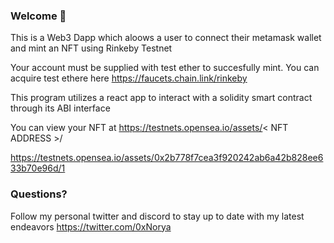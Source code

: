 ### **Welcome 👋**
This is a Web3 Dapp which aloows a user to connect their metamask wallet and
mint an NFT using Rinkeby Testnet 

Your account must be supplied with test ether to succesfully mint. 
You can acquire test ethere here https://faucets.chain.link/rinkeby

This program utilizes a react app to interact with a solidity smart contract through its ABI interface

You can view your NFT at 
https://testnets.opensea.io/assets/< NFT ADDRESS >/

https://testnets.opensea.io/assets/0x2b778f7cea3f920242ab6a42b828ee633b70e96d/1

### **Questions?**
Follow my personal twitter and discord to stay up to date with my latest endeavors 
https://twitter.com/0xNorya